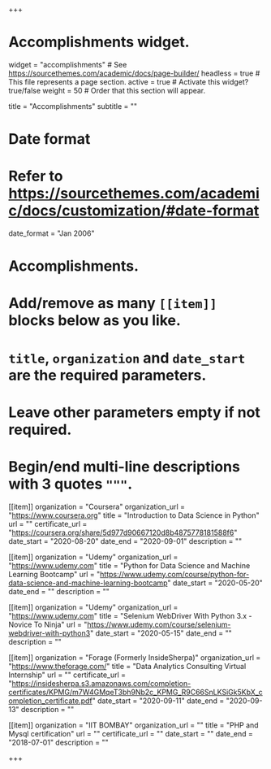 +++
# Accomplishments widget.
widget = "accomplishments"  # See https://sourcethemes.com/academic/docs/page-builder/
headless = true  # This file represents a page section.
active = true  # Activate this widget? true/false
weight = 50  # Order that this section will appear.

title = "Accomplish&shy;ments"
subtitle = ""

# Date format
#   Refer to https://sourcethemes.com/academic/docs/customization/#date-format
date_format = "Jan 2006"

# Accomplishments.
#   Add/remove as many `[[item]]` blocks below as you like.
#   `title`, `organization` and `date_start` are the required parameters.
#   Leave other parameters empty if not required.
#   Begin/end multi-line descriptions with 3 quotes `"""`.

[[item]]
  organization = "Coursera"
  organization_url = "https://www.coursera.org"
  title = "Introduction to Data Science in Python"
  url = ""
  certificate_url = "https://coursera.org/share/5d977d90667120d8b4875778181588f6"
  date_start = "2020-08-20"
  date_end = "2020-09-01"
  description = ""

[[item]]
  organization = "Udemy"
  organization_url = "https://www.udemy.com"
  title = "Python for Data Science and Machine Learning Bootcamp"
  url = "https://www.udemy.com/course/python-for-data-science-and-machine-learning-bootcamp"
  date_start = "2020-05-20"
  date_end = ""
  description = ""
  
 [[item]]
  organization = "Udemy"
  organization_url = "https://www.udemy.com"
  title = "Selenium WebDriver With Python 3.x - Novice To Ninja"
  url = "https://www.udemy.com/course/selenium-webdriver-with-python3"
  date_start = "2020-05-15"
  date_end = ""
  description = ""
  
[[item]]
  organization = "Forage (Formerly InsideSherpa)"
  organization_url = "https://www.theforage.com/"
  title = "Data Analytics Consulting Virtual Internship"
  url = ""
  certificate_url = "https://insidesherpa.s3.amazonaws.com/completion-certificates/KPMG/m7W4GMqeT3bh9Nb2c_KPMG_R9C66SnLKSiGk5KbX_completion_certificate.pdf"
  date_start = "2020-09-11"
  date_end = "2020-09-13"
  description = ""
  
[[item]]
  organization = "IIT BOMBAY"
  organization_url = ""
  title = "PHP and Mysql certification"
  url = ""
  certificate_url = ""
  date_start = ""
  date_end = "2018-07-01"
  description = ""

+++
